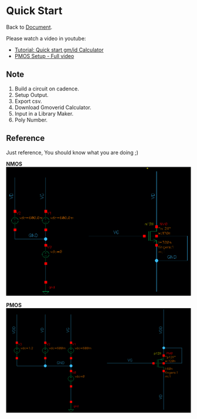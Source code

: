 # Quick Start

Back to [Document](Readme.md).

Please watch a video in youtube:

+ [Tutorial: Quick start gm/id Calculator](https://youtu.be/RqzBvV3p_gQ)
+ [PMOS Setup - Full video](https://youtu.be/9n_GrmqfN-s)

## Note
1. Build a circuit on cadence.
2. Setup Output.
3. Export csv.
4. Download Gmoverid Calculator.
5. Input in a Library Maker.
6. Poly Number.


## Reference
Just reference, You should know what you are doing ;)

**NMOS**
![NMOS](./img/nmos.png)

**PMOS**
![PMOS](./img/pmos.png)